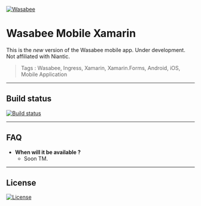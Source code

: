 <a href="https://wasabee.rocks"><img src="https://avatars3.githubusercontent.com/u/52861615?s=300" title="Wasabee" alt="Wasabee"></a>

# Wasabee Mobile Xamarin

This is the *new* version of the Wasabee mobile app. Under development.
Not affiliated with Niantic.

> Tags : Wasabee, Ingress, Xamarin, Xamarin.Forms, Android, iOS, Mobile Application

---

## Build status

[![Build status](https://build.appcenter.ms/v0.1/apps/bef5c870-7800-4214-a389-9ab74a46f6e9/branches/develop/badge)](https://appcenter.ms)

---

## FAQ

- **When will it be available ?**
    - Soon TM.

---

## License

[![License](https://img.shields.io/badge/License-Apache%202.0-blue.svg)](https://opensource.org/licenses/Apache-2.0)

